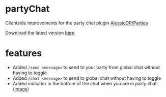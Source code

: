 # partyChat

Clientside improvements for the party chat plugin [AlessioDP/Parties](https://github.com/AlessioDP/Parties)

Download the latest version [here](https://github.com/networkException/partyChat/releases)

# features

- Added `/send <message>` to send to your party from global chat without having to toggle
- Added `/chat <message>` to send to global chat without having to toggle
- Added indicator in the bottom of the chat when you are in party chat ([image](https://cdn.discordapp.com/attachments/739534690347778098/791132889688440883/unknown.png))
